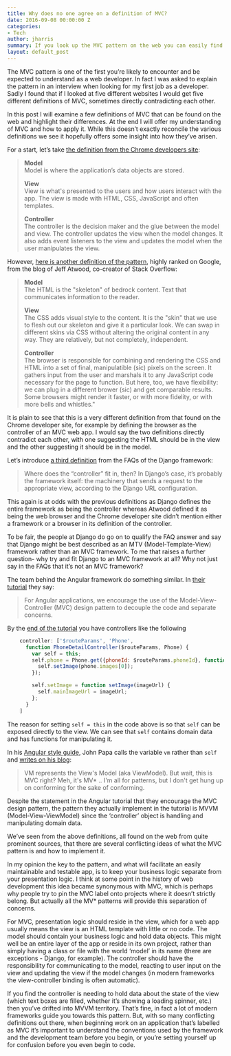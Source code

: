 ```yaml
---
title: Why does no one agree on a definition of MVC?
date: 2016-09-08 00:00:00 Z
categories:
- Tech
author: jharris
summary: If you look up the MVC pattern on the web you can easily find definitions that differ and contradict each other.  In this post I'll look at some definitions of MVC and consider what the differences mean for applying the pattern in practice.
layout: default_post
---
```


The MVC pattern is one of the first you’re likely to encounter and be expected to understand as a web developer.  In fact I was asked to explain the pattern in an interview when looking for my first job as a developer.  Sadly I found that if I looked at five different websites I would get five different definitions of MVC, sometimes directly contradicting each other.

In this post I will examine a few definitions of MVC that can be found on the web and highlight their differences.  At the end I will offer my understanding of MVC and how to apply it.  While this doesn’t exactly reconcile the various definitions we see it hopefully offers some insight into how they’ve arisen.

For a start, let’s take [the definition from the Chrome developers site](https://developer.chrome.com/apps/app_frameworks#mvc):

>
>**Model**  
>Model is where the application’s data objects are stored.  
>  
>**View**  
>View is what's presented to the users and how users interact with the app. The view is made with HTML, CSS, JavaScript and often templates. 
>
>**Controller**  
>The controller is the decision maker and the glue between the model and view. The controller updates the view when the model changes. It also adds event listeners to the view and updates the model when the user manipulates the view.


However, [here is another definition of the pattern](https://blog.codinghorror.com/understanding-model-view-controller/), highly ranked on Google, from the blog of Jeff Atwood, co-creator of Stack Overflow:

>**Model**  
>The HTML is the "skeleton" of bedrock content. Text that communicates information to the reader.
>
>**View**  
>The CSS adds visual style to the content. It is the "skin" that we use to flesh out our skeleton and give it a particular look. We can swap in different skins via CSS without altering the original content in any way. They are relatively, but not completely, independent.
>
>**Controller**  
>The browser is responsible for combining and rendering the CSS and HTML into a set of final, manipulatible (sic) pixels on the screen. It gathers input from the user and marshals it to any JavaScript code necessary for the page to function. But here, too, we have flexibility: we can plug in a different brower (sic) and get comparable results. Some browsers might render it faster, or with more fidelity, or with more bells and whistles."

It is plain to see that this is a very different definition from that found on the Chrome developer site, for example by defining the browser as the controller of an MVC web app.  I would say the two definitions directly contradict each other, with one suggesting the HTML should be in the view and the other suggesting it should be in the model.

Let’s introduce [a third definition](https://docs.djangoproject.com/en/1.9/faq/general/#django-appears-to-be-a-mvc-framework-but-you-call-the-controller-the-view-and-the-view-the-template-how-come-you-don-t-use-the-standard-names) from the FAQs of the Django framework:

>Where does the “controller” fit in, then? In Django’s case, it’s probably the framework itself: the machinery that sends a request to the appropriate view, according to the Django URL configuration.

This again is at odds with the previous definitions as Django defines the entire framework as being the controller whereas Atwood defined it as being the web browser and the Chrome developer site didn’t mention either a framework or a browser in its definition of the controller.

To be fair, the people at Django do go on to qualify the FAQ answer and say that Django might be best described as an MTV (Model-Template-View) framework rather than an MVC framework.  To me that raises a further question- why try and fit Django to an MVC framework at all?  Why not just say in the FAQs that it’s not an MVC framework?

The team behind the Angular framework do something similar.  In [their tutorial](https://docs.angularjs.org/tutorial/step_02) they say:

>For Angular applications, we encourage the use of the Model-View-Controller (MVC) design pattern to decouple the code and separate concerns.

By the [end of the tutorial](https://docs.angularjs.org/tutorial/step_13) you have controllers like the following

~~~ javascript
    controller: ['$routeParams', 'Phone',
      function PhoneDetailController($routeParams, Phone) {
        var self = this;
        self.phone = Phone.get({phoneId: $routeParams.phoneId}, function(phone) {
          self.setImage(phone.images[0]);
        });

        self.setImage = function setImage(imageUrl) {
          self.mainImageUrl = imageUrl;
        };
      }
    ]
~~~

The reason for setting ```self = this``` in the code above is so that ```self``` can be exposed directly to the view.  We can see that ```self``` contains domain data and has functions for manipulating it.  

In his [Angular style guide](https://github.com/johnpapa/angular-styleguide/tree/master/a1#controllers), John Papa calls the variable ```vm``` rather than ```self``` and [writes on his blog](https://johnpapa.net/angularjss-controller-as-and-the-vm-variable/):

>VM represents the View's Model (aka ViewModel). But wait, this is MVC right? Meh, it's MV* .. I'm all for patterns, but I don't get hung up on conforming for the sake of conforming.

Despite the statement in the Angular tutorial that they encourage the MVC design pattern, the pattern they actually implement in the tutorial is MVVM (Model-View-ViewModel) since the ‘controller’ object is handling and manipulating domain data.

We’ve seen from the above definitions, all found on the web from quite prominent sources, that there are several conflicting ideas of what the MVC pattern is and how to implement it.

In my opinion the key to the pattern, and what will facilitate an easily maintainable and testable app, is to keep your business logic separate from your presentation logic. I think at some point in the history of web development this idea became synonymous with MVC, which is perhaps why people try to pin the MVC label onto projects where it doesn’t strictly belong.  But actually all the MV* patterns will provide this separation of concerns.

For MVC, presentation logic should reside in the view, which for a web app usually means the view is an HTML template with little or no code.  The model should contain your business logic and hold data objects.  This might well be an entire layer of the app or reside in its own project, rather than simply having a class or file with the world ‘model’ in its name (there are exceptions - Django, for example).  The controller should have the responsibility for communicating to the model, reacting to user input on the view and updating the view if the model changes (in modern frameworks the view-controller binding is often automatic).

If you find the controller is needing to hold data about the state of the view (which text boxes are filled, whether it’s showing a loading spinner, etc.) then you’ve drifted into MVVM territory.  That’s fine, in fact a lot of modern frameworks guide you towards this pattern.  But, with so many conflicting definitions out there, when beginning work on an application that’s labelled as MVC it’s important to understand the conventions used by the framework and the development team before you begin, or you’re setting yourself up for confusion before you even begin to code.

